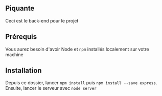 ## Piquante

Ceci est le back-end pour le projet

## Prérequis

Vous aurez besoin d'avoir Node et `npm` installés localement sur votre machine

## Installation

Depuis ce dossier, lancer `npm install` puis `npm install --save express`.
Ensuite, lancer le serveur avec `node server`